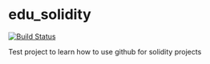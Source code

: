 # edu_solidity

[![Build Status](https://travis-ci.org/eMarchenko/edu_solidity.svg?branch=master)](https://travis-ci.org/eMarchenko/edu_solidity)

Test project to learn how to use github for solidity projects

